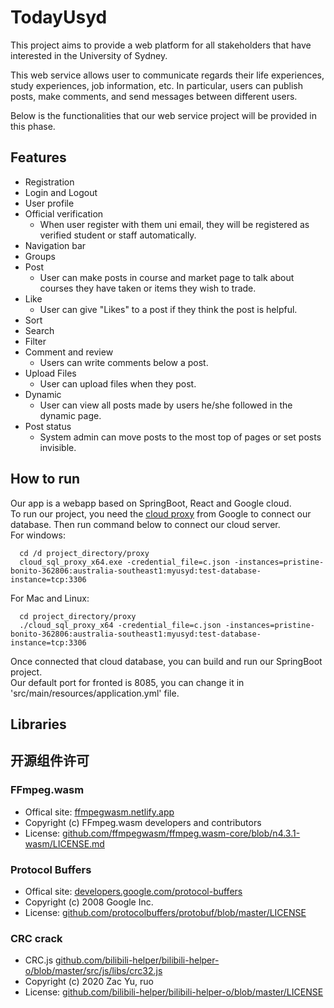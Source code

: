 # TodayUsyd
This project aims to provide a web platform for all stakeholders that have interested in the University of Sydney. 

This web service allows user to communicate regards their life experiences, study experiences, job information, etc. In particular, users can publish posts, make comments, and send messages between different users. 

Below is the functionalities that our web service project will be provided in this phase.

## Features
- Registration
- Login and Logout
- User profile
- Official verification
  - When user register with them uni email, they will be registered as verified student or staff automatically.
- Navigation bar
- Groups
- Post
  - User can make posts in course and market page to talk about courses they have taken or items they wish to trade.
- Like
  - User can give "Likes" to a post if they think the post is helpful.
- Sort
- Search
- Filter
- Comment and review
  - Users can write comments below a post.
- Upload Files
  - User can upload files when they post.
- Dynamic
  - User can view all posts made by users he/she followed in the dynamic page.
- Post status
  - System admin can move posts to the most top of pages or set posts invisible.

## How to run
Our app is a webapp based on SpringBoot, React and Google cloud.
<br>
To run our project, you need the [cloud proxy](https://cloud.google.com/sql/docs/mysql/sql-proxy) from Google to connect our database.
Then run command below to connect our cloud server.<br>
For windows:
```shell
  cd /d project_directory/proxy
  cloud_sql_proxy_x64.exe -credential_file=c.json -instances=pristine-bonito-362806:australia-southeast1:myusyd:test-database-instance=tcp:3306
```
For Mac and Linux:
```shell
  cd project_directory/proxy
  ./cloud_sql_proxy_x64 -credential_file=c.json -instances=pristine-bonito-362806:australia-southeast1:myusyd:test-database-instance=tcp:3306
```
Once connected that cloud database, you can build and run our SpringBoot project.<br>
Our default port for fronted is 8085, you can change it in 'src/main/resources/application.yml' file.

## Libraries


## 开源组件许可
### FFmpeg.wasm
- Offical site: [ffmpegwasm.netlify.app](https://ffmpegwasm.netlify.app/)
- Copyright (c) FFmpeg.wasm developers and contributors
- License: [github.com/ffmpegwasm/ffmpeg.wasm-core/blob/n4.3.1-wasm/LICENSE.md](https://github.com/ffmpegwasm/ffmpeg.wasm-core/blob/n4.3.1-wasm/LICENSE.md)

### Protocol Buffers
- Offical site: [developers.google.com/protocol-buffers](https://developers.google.com/protocol-buffers/)
- Copyright (c) 2008 Google Inc.
- License: [github.com/protocolbuffers/protobuf/blob/master/LICENSE](https://github.com/protocolbuffers/protobuf/blob/master/LICENSE)

### CRC crack
- CRC.js [github.com/bilibili-helper/bilibili-helper-o/blob/master/src/js/libs/crc32.js](https://github.com/bilibili-helper/bilibili-helper-o/blob/master/src/js/libs/crc32.js)
- Copyright (c) 2020 Zac Yu, ruo
- License: [github.com/bilibili-helper/bilibili-helper-o/blob/master/LICENSE](https://github.com/bilibili-helper/bilibili-helper-o/blob/master/LICENSE)
